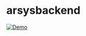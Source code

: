# arsysbackend

[![Demo](https://img.youtube.com/vi/CfLZkG45hug/0.jpg)](https://www.youtube.com/watch?v=CfLZkG45hug)
